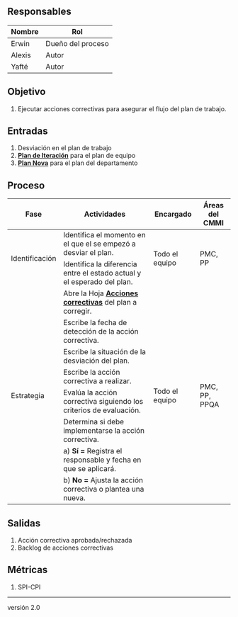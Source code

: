 ## Responsables

| Nombre  | Rol   |
|---------|-------|
| Erwin   | Dueño del proceso |
| Alexis  | Autor |
| Yafté   | Autor |

## Objetivo
1. Ejecutar acciones correctivas para asegurar el flujo del plan de trabajo.

## Entradas
1. Desviación en el plan de trabajo
2. **[Plan de Iteración](https://docs.google.com/spreadsheets/d/1M9tEEHHR3T3sjsyLJInvCYqsI33Mv_aYRQG24igrs_E/edit?usp=drive_web&ouid=102870935383672915125)** para el plan de equipo
3. **[Plan Nova](https://docs.google.com/spreadsheets/d/1_tEVZlBT36JiXt0Qq1hy3zojkzO2abnw79ju-6LbB4s/edit#gid=1926334706&fvid=1861621495)** para el plan del departamento

## Proceso
<table>
  <thead>
    <tr>
      <th>Fase</th>
      <th>Actividades</th>
      <th>Encargado</th>
      <th>Áreas del CMMI</th>
    </tr>
  </thead>
  <tbody>
    <tr>
      <td rowspan="2">Identificación</td>
      <td>Identifica el momento en el que el se empezó a desviar el plan. </td>
      <td rowspan="2">Todo el equipo</td>
      <td rowspan="2">PMC, PP</td>
    </tr>
    <tr>
      <td>Identifica la diferencia entre el estado actual y el esperado del plan.</td>
    </tr>
    <tr>
      <td rowspan="8">Estrategia</td>
      <td>Abre la Hoja <strong><a href="https://docs.google.com/spreadsheets/d/10jles4oKMwJUHPutNXLaHZ7kg8zFZ9TdrAVAJlUmjfU/edit#gid=143546945">Acciones correctivas</a></strong> del plan a corregir.</td>
      <td rowspan="8">Todo el equipo</td>
      <td rowspan="8">PMC, PP, PPQA</td>
    </tr>
    <tr>
      <td>Escribe la fecha de detección de la acción correctiva.</td>
    </tr>
    <tr>
      <td>Escribe la situación de la desviación del plan.</td>
    </tr>
    <tr>
      <td>Escribe la acción correctiva a realizar.</td>
    </tr>
    <tr>
      <td>Evalúa la acción correctiva siguiendo los criterios de evaluación.</td>
    </tr>
    <tr>
      <td>Determina si debe implementarse la acción correctiva.</td>
    </tr>
    <tr>
      <td>a) <strong>Sí =</strong> Registra el responsable y fecha en que se aplicará.</td>
    </tr>
    <tr>
      <td>b) <strong>No =</strong> Ajusta la acción correctiva o plantea una nueva.</td>
    </tr>
  </tbody>
</table>

## Salidas
1. Acción correctiva aprobada/rechazada
2. Backlog de acciones correctivas

## Métricas
1. SPI-CPI

***
versión 2.0
